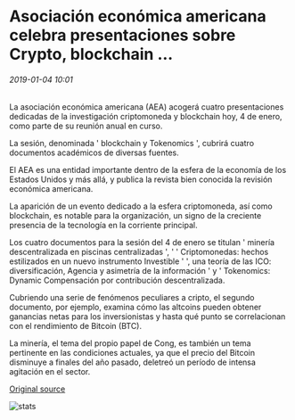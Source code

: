 # Asociación económica americana celebra presentaciones sobre Crypto, blockchain ...

###### 2019-01-04 10:01

La asociación económica americana (AEA) acogerá cuatro presentaciones dedicadas de la investigación criptomoneda y blockchain hoy, 4 de enero, como parte de su reunión anual en curso.

La sesión, denominada ' blockchain y Tokenomics ', cubrirá cuatro documentos académicos de diversas fuentes.

El AEA es una entidad importante dentro de la esfera de la economía de los Estados Unidos y más allá, y publica la revista bien conocida la revisión económica americana.

La aparición de un evento dedicado a la esfera criptomoneda, así como blockchain, es notable para la organización, un signo de la creciente presencia de la tecnología en la corriente principal.

Los cuatro documentos para la sesión del 4 de enero se titulan ' minería descentralizada en piscinas centralizadas ', ' ' Criptomonedas: hechos estilizados en un nuevo instrumento Investible ' ', una teoría de las ICO: diversificación, Agencia y asimetría de la información ' y ' Tokenomics: Dynamic Compensación por contribución descentralizada.

Cubriendo una serie de fenómenos peculiares a cripto, el segundo documento, por ejemplo, examina cómo las altcoins pueden obtener ganancias netas para los inversionistas y hasta qué punto se correlacionan con el rendimiento de Bitcoin (BTC).

La minería, el tema del propio papel de Cong, es también un tema pertinente en las condiciones actuales, ya que el precio del Bitcoin disminuye a finales del año pasado, deletreó un período de intensa agitación en el sector.

[Original source](https://cointelegraph.com/news/american-economic-association-holds-presentations-on-crypto-blockchain)

![stats](https://c.statcounter.com/11760860/0/a89fa40b/1/ "stats")